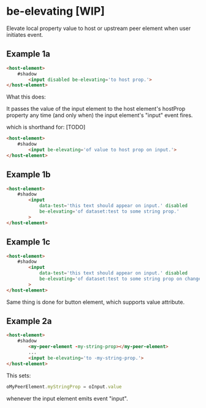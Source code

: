 # be-elevating [WIP]

Elevate local property value to host or upstream peer element when user initiates event.

## Example 1a 

```html
<host-element>
    #shadow
        <input disabled be-elevating='to host prop.'>
</host-element>
```

What this does:

It passes the value of the input element to the host element's hostProp property any time (and only when) the input element's "input" event fires.

which is shorthand for: [TODO]

```html
<host-element>
    #shadow
        <input be-elevating='of value to host prop on input.'>
</host-element>
```

## Example 1b

```html
<host-element>
    #shadow
        <input 
            data-test='this text should appear on input.' disabled 
            be-elevating='of dataset:test to some string prop.'
        >
</host-element>
```

## Example 1c

```html
<host-element>
    #shadow
        <input 
            data-test='this text should appear on input.' disabled 
            be-elevating='of dataset:test to some string prop on change.'
        >
</host-element>
```

Same thing is done for button element, which supports value attribute.

## Example 2a

```html
<host-element>
    #shadow
        <my-peer-element -my-string-prop></my-peer-element>
        ...
        <input be-elevating='to -my-string-prop.'>
</host-element>
```

This sets:

```JavaScript
oMyPeerElement.myStringProp = oInput.value
```

whenever the input element emits event "input".
